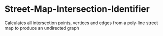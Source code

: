 # Street-Map-Intersection-Identifier
Calculates all intersection points, vertices and edges from a poly-line street map to produce an undirected graph
